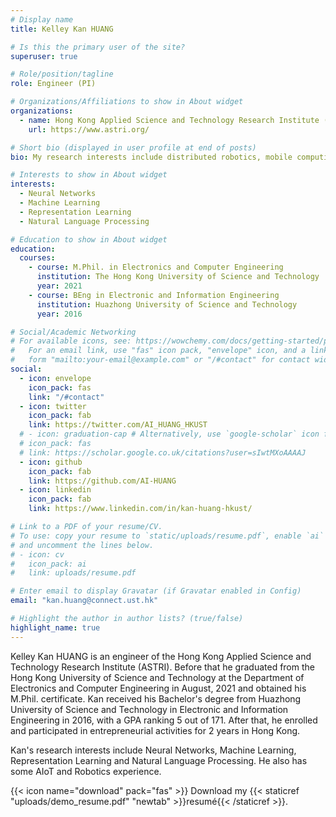 ```yaml
---
# Display name
title: Kelley Kan HUANG

# Is this the primary user of the site?
superuser: true

# Role/position/tagline
role: Engineer (PI)

# Organizations/Affiliations to show in About widget
organizations:
  - name: Hong Kong Applied Science and Technology Research Institute (ASTRI)
    url: https://www.astri.org/

# Short bio (displayed in user profile at end of posts)
bio: My research interests include distributed robotics, mobile computing and programmable matter.

# Interests to show in About widget
interests:
  - Neural Networks
  - Machine Learning
  - Representation Learning
  - Natural Language Processing

# Education to show in About widget
education:
  courses:
    - course: M.Phil. in Electronics and Computer Engineering
      institution: The Hong Kong University of Science and Technology
      year: 2021
    - course: BEng in Electronic and Information Engineering
      institution: Huazhong University of Science and Technology
      year: 2016

# Social/Academic Networking
# For available icons, see: https://wowchemy.com/docs/getting-started/page-builder/#icons
#   For an email link, use "fas" icon pack, "envelope" icon, and a link in the
#   form "mailto:your-email@example.com" or "/#contact" for contact widget.
social:
  - icon: envelope
    icon_pack: fas
    link: "/#contact"
  - icon: twitter
    icon_pack: fab
    link: https://twitter.com/AI_HUANG_HKUST
  # - icon: graduation-cap # Alternatively, use `google-scholar` icon from `ai` icon pack
  # icon_pack: fas
  # link: https://scholar.google.co.uk/citations?user=sIwtMXoAAAAJ
  - icon: github
    icon_pack: fab
    link: https://github.com/AI-HUANG
  - icon: linkedin
    icon_pack: fab
    link: https://www.linkedin.com/in/kan-huang-hkust/

# Link to a PDF of your resume/CV.
# To use: copy your resume to `static/uploads/resume.pdf`, enable `ai` icons in `params.toml`,
# and uncomment the lines below.
# - icon: cv
#   icon_pack: ai
#   link: uploads/resume.pdf

# Enter email to display Gravatar (if Gravatar enabled in Config)
email: "kan.huang@connect.ust.hk"

# Highlight the author in author lists? (true/false)
highlight_name: true
---
```


Kelley Kan HUANG is an engineer of the Hong Kong Applied Science and Technology Research Institute (ASTRI). Before that he graduated from the Hong Kong University of Science and Technology at the Department of Electronics and Computer Engineering in August, 2021 and obtained his M.Phil. certificate. Kan received his Bachelor's degree from Huazhong University of Science and Technology in Electronic and Information Engineering in 2016, with a GPA ranking 5 out of 171. After that, he enrolled and participated in entrepreneurial activities for 2 years in Hong Kong.

Kan's research interests include Neural Networks, Machine Learning, Representation Learning and Natural Language Processing. He also has some AIoT and Robotics experience.

{{< icon name="download" pack="fas" >}} Download my {{< staticref "uploads/demo_resume.pdf" "newtab" >}}resumé{{< /staticref >}}.
